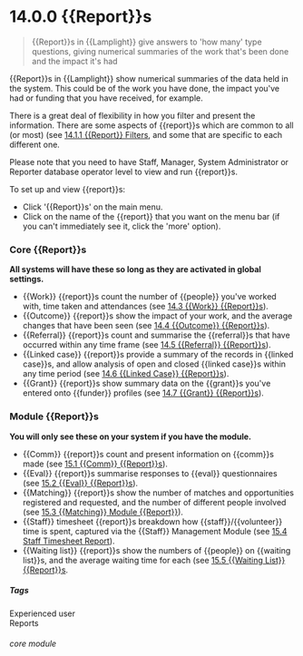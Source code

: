 # 14.0.0 <i class="fa fa-chart-line"></i>  {{Report}}s

> {{Report}}s in {{Lamplight}} give answers to 'how many' type questions, giving numerical summaries of the work that's been done and the impact it's had



{{Report}}s in {{Lamplight}} show numerical summaries of the data held in the system. This could be of the work you have done, the impact you've had or funding that you have received, for example. 

There is a great deal of flexibility in how you filter and present the information. There are some aspects of {{report}}s which are common to all (or most) (see [14.1.1 {{Report}} Filters](/help/index/p/14.1.1), and some that are specific to each different one.

Please note that you need to have Staff, Manager, System Administrator or Reporter database operator level to view and run {{report}}s. 

To set up and view {{report}}s:
- Click '{{Report}}s' on the main menu. 
- Click on the name of the {{report}} that you want on the menu bar (if you can't immediately see it, click the 'more' option).

### Core {{Report}}s 

**All systems will have these so long as they are activated in global settings.**
- {{Work}} {{report}}s count the number of {{people}} you've worked with, time taken and attendances (see [14.3 {{Work}} {{Report}}s](/help/index/p/14.3)).
- {{Outcome}} {{report}}s show the impact of your work, and the average changes that have been seen (see [14.4 {{Outcome}} {{Report}}s](/help/index/p/14.4)).
- {{Referral}} {{report}}s count and summarise the {{referral}}s that have occurred within any time frame (see [14.5 {{Referral}} {{Report}}s](/help/index/14.5)).
- {{Linked case}} {{report}}s provide a summary of the records in {{linked case}}s, and allow analysis of open and closed {{linked case}}s within any time period (see [14.6 {{Linked Case}} {{Report}}s](/help/index/p/14.6)).
- {{Grant}} {{report}}s show summary data on the {{grant}}s you've entered onto {{funder}} profiles (see [14.7 {{Grant}} {{Report}}s](/help/index/p/14.7)). 
  
### Module {{Report}}s 

**You will only see these on your system if you have the module.**
- {{Comm}} {{report}}s count and present information on {{comm}}s made (see [15.1 {{Comm}} {{Report}}s](help/index/p/15.1)).
- {{Eval}} {{report}}s summarise responses to {{eval}} questionnaires (see [15.2 {{Eval}} {{Report}}s](/help/index/p/15.2)).
- {{Matching}} {{report}}s show the number of matches and opportunities registered and requested, and the number of different people involved (see [15.3 {{Matching}} Module {{Report}}](help/index/p/15.3)).
- {{Staff}} timesheet {{report}}s breakdown how {{staff}}/{{volunteer}} time is spent, captured via the {{Staff}} Management Module (see [15.4 Staff Timesheet Report](help/index/p/15.4)).
- {{Waiting list}} {{report}}s show the numbers of {{people}} on {{waiting list}}s, and the average waiting time for each (see [15.5 {{Waiting List}} {{Report}}s]((help/index/p/15.5)).


##### Tags
Experienced user  
Reports

###### core module

